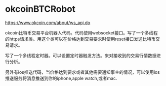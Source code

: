 # okcoinBTCRobot
https://www.okcoin.com/about/ws_api.do

okcoin比特币交易平台机器人代码。代码使用websocket接口。写了一个多线程的https请求类。用这个类可以在价格达到交易要求时使用reset接口发送比特币交易请求。

写了一个多线程定时器。可以设置定时器触发方法。来对接收到的交易行情数据进行分析。

另外有ios推送代码，当价格达到要求或者其他需要通知事主的情况，可以使用ios推送服务将消息推送到你的iphone,apple watch,或者mac.
